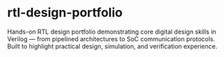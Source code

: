 # rtl-design-portfolio
Hands-on RTL design portfolio demonstrating core digital design skills in Verilog — from pipelined architectures to SoC communication protocols. Built to highlight practical design, simulation, and verification experience.
